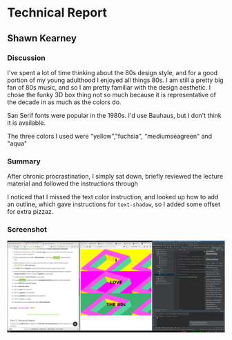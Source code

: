 # Technical Report
## Shawn Kearney

### Discussion
I've spent a lot of time thinking about the 80s design style, and for a good portion of my young adulthood I enjoyed all things 80s. I am still a pretty big fan of 80s music, and so I am pretty familiar with the design aesthetic. I chose the funky 3D box thing not so much because it is representative of the decade in as much as the colors do.

San Serif fonts were popular in the 1980s. I'd use Bauhaus, but I don't think it is available.

The three colors I used were "yellow","fuchsia", "mediumseagreen" and "aqua"

### Summary
After chronic procrastination, I simply sat down, briefly reviewed the lecture material and followed the instructions through

I noticed that I missed the text color instruction, and looked up how to add an outline, which gave instructions for `text-shadow`, so I added some offset for extra pizzaz.

### Screenshot

![screenshot](img/screenshot.png)